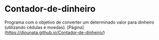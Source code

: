 # Contador-de-dinheiro
 Programa com o objetivo de converter um determinado valor para dinheiro (utilizando cédulas e moedas).
[Página] (https://diounata.github.io/Contador-de-dinheiro/)
